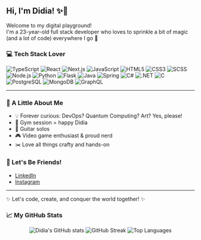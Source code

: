 ## Hi, I'm Didia! ✨🌸

Welcome to my digital playground!  
I'm a 23-year-old full stack developer who loves to sprinkle a bit of magic (and a lot of code) everywhere I go 💖

### 💻 Tech Stack Lover

<p>
  <img src="https://img.shields.io/badge/TypeScript-3178C6?logo=typescript&logoColor=white" alt="TypeScript"/>
  <img src="https://img.shields.io/badge/React-20232A?logo=react&logoColor=61DAFB" alt="React"/>
  <img src="https://img.shields.io/badge/Next.js-000?logo=nextdotjs&logoColor=white" alt="Next.js"/>
  <img src="https://img.shields.io/badge/JavaScript-F7DF1E?logo=javascript&logoColor=black" alt="JavaScript"/>
  <img src="https://img.shields.io/badge/HTML5-E34F26?logo=html5&logoColor=white" alt="HTML5"/>
  <img src="https://img.shields.io/badge/CSS3-1572B6?logo=css3&logoColor=white" alt="CSS3"/>
  <img src="https://img.shields.io/badge/SCSS-CC6699?logo=sass&logoColor=white" alt="SCSS"/>
  <img src="https://img.shields.io/badge/Node.js-339933?logo=nodedotjs&logoColor=white" alt="Node.js"/>
  <img src="https://img.shields.io/badge/Python-3776AB?logo=python&logoColor=white" alt="Python"/>
  <img src="https://img.shields.io/badge/Flask-000?logo=flask&logoColor=white" alt="Flask"/>
  <img src="https://img.shields.io/badge/Java-007396?logo=java&logoColor=white" alt="Java"/>
  <img src="https://img.shields.io/badge/Spring-6DB33F?logo=spring&logoColor=white" alt="Spring"/>
  <img src="https://img.shields.io/badge/C%23-239120?logo=csharp&logoColor=white" alt="C#"/>
  <img src="https://img.shields.io/badge/.NET-512BD4?logo=dotnet&logoColor=white" alt=".NET"/>
  <img src="https://img.shields.io/badge/C-00599C?logo=c&logoColor=white" alt="C"/>
  <img src="https://img.shields.io/badge/PostgreSQL-4169E1?logo=postgresql&logoColor=white" alt="PostgreSQL"/>
  <img src="https://img.shields.io/badge/MongoDB-47A248?logo=mongodb&logoColor=white" alt="MongoDB"/>
  <img src="https://img.shields.io/badge/GraphQL-E10098?logo=graphql&logoColor=white" alt="GraphQL"/>
</p>

---

### 🌈 A Little About Me

- 💡 Forever curious: DevOps? Quantum Computing? Art? Yes, please!
- 💪 Gym session = happy Didia
- 🎸 Guitar solos
- 🎮 Video game enthusiast & proud nerd
- ✂️ Love all things crafty and hands-on

### 🫶 Let's Be Friends!

- [LinkedIn](https://www.linkedin.com/in/didia-jos%C3%A9-fechado)  
- [Instagram](https://www.instagram.com/didia.f_/)  

---

✨ Let's code, create, and conquer the world together! ✨

### 📈 My GitHub Stats

<p align="center">
  <img src="https://github-readme-stats.vercel.app/api?username=didia-josefechado-vinci&show_icons=true&theme=tokyonight&hide_border=true" alt="Didia's GitHub stats" />
  <img src="https://streak-stats.demolab.com?user=didia-josefechado-vinci&theme=tokyonight&hide_border=true" alt="GitHub Streak" />
  <img src="https://github-readme-stats.vercel.app/api/top-langs/?username=didia-josefechado-vinci&layout=compact&theme=tokyonight&hide_border=true" alt="Top Languages" />
</p>
